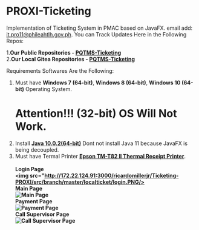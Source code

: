 # PROXI-Ticketing
Implementation of Ticketing System in PMAC based on JavaFX. 
email add: it.pro11@phileahtlh.gov.ph.
You can Track Updates Here in the Following Repos:

1.<b>Our Public Repositories - <a href=https://github.com/may112003/PQTMS-Ticketing.git>PQTMS-Ticketing</a></b><br> 
2.<b>Our Local Gitea Repositories - <a href=https://172.22.124.91:300/may112003/PQTMS-Ticketing.git>PQTMS-Ticketing</a></b> 

Requirements Softwares Are the Following:

1. Must have <b>Windows 7 (64-bit)</b>, <b>Windows 8 (64-bit)</b>, <b>Windows 10 (64-bit)</b> Operating System.
   <h1>Attention!!! (32-bit) OS Will Not Work.</h1> 
2. Install <b><a href=https://www.oracle.com/technetwork/java/javase/downloads/jdk10-downloads-4416644.html>Java 10.0.2(64-bit)</a></b> Dont not install Java 11 because JavaFX is being decoupled.
3. Must have Termal Printer <b><a href=https://www.poscentral.com.au/epson-tm-t82ii-serial-usb-psu-black-thermal-receipt-printer.html>Epson TM-T82 II Thermal Receipt Printer</a></b>.<br><br>
<b/>Login Page<br><img src="http://172.22.124.91:3000/ricardomillerjr/Ticketing-PROXI/src/branch/master/localticket/login.PNG/><br>
<b/>Main Page<br>![Main Page](http://172.22.124.91:3000/itmu03/PROXI-Ticketing/raw/branch/master/localticket/mainpage.PNG)<br>
<b/>Payment Page<br>![Payment Page](http://172.22.124.91:3000/itmu03/PROXI-Ticketing/raw/branch/master/localticket/payment.PNG)<br>
<b/>Call Supervisor Page<br>![Call Supervisor Page](http://172.22.124.91:3000/itmu03/PROXI-Ticketing/raw/branch/master/localticket/callsvr.PNG)<br>